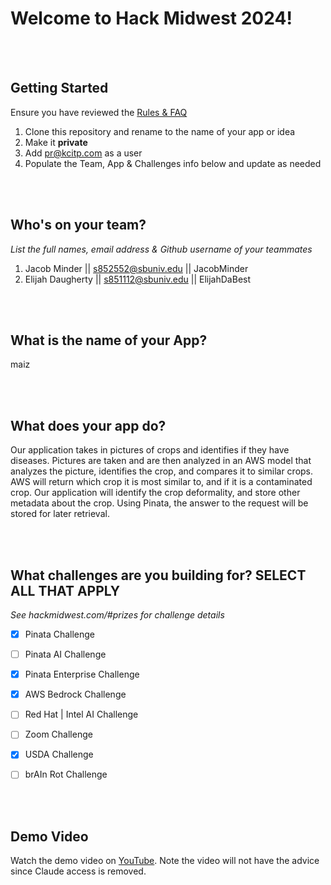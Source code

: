 # Welcome to Hack Midwest 2024!
<br /><br />


## Getting Started
Ensure you have reviewed the [Rules & FAQ](https://hackmidwest.com/#faq)
1. Clone this repository and rename to the name of your app or idea
2. Make it **private**
3. Add pr@kcitp.com as a user
4. Populate the Team, App & Challenges info below and update as needed

<br /><br />

## Who's on your team?
*List the full names,  email address & Github username of your teammates*

1.   Jacob Minder  || s852552@sbuniv.edu  || JacobMinder
2.   Elijah Daugherty  ||  s851112@sbuniv.edu  || ElijahDaBest

<br /><br />


## What is the name of your App?
maiz

<br /><br />
## What does your app do?
Our application takes in pictures of crops and identifies if they have diseases. Pictures are taken and are then analyzed in an AWS model that analyzes the picture, identifies the crop, and compares it to similar crops. AWS will return which crop it is most similar to, and if it is a contaminated crop. Our application will identify the crop deformality, and store other metadata about the crop. Using Pinata, the answer to the request will be stored for later retrieval.

<br /><br />


## What challenges are you building for? SELECT ALL THAT APPLY
*See hackmidwest.com/#prizes for challenge details*
- [X]  Pinata Challenge
- [ ]  Pinata AI Challenge
- [X]  Pinata Enterprise Challenge
- [X]  AWS Bedrock Challenge
- [ ]  Red Hat | Intel AI Challenge
- [ ]  Zoom Challenge
- [X]  USDA Challenge
- [ ]  brAIn Rot Challenge


<br /><br />

## Demo Video

Watch the demo video on [YouTube](https://youtu.be/SMl11YUKj-Q?si=FSSup1YlapRAbMRO).
Note the video will not have the advice since Claude access is removed.